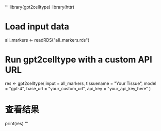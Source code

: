 ‘’’
library(gpt2celltype)
library(httr)

# Load input data
all_markers <- readRDS("all_markers.rds")

# Run gpt2celltype with a custom API URL
res <- gpt2celltype(
  input = all_markers,
  tissuename = "Your Tissue",
  model = "gpt-4",
  base_url = "your_custom_url",
  api_key = "your_api_key_here"
)

# 查看结果
print(res)
‘’’
